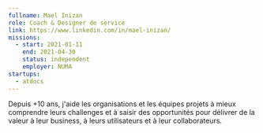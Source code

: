 ```yaml
---
fullname: Mael Inizan
role: Coach & Designer de service 
link: https://www.linkedin.com/in/mael-inizan/
missions:
  - start: 2021-01-11
    end: 2021-04-30
    status: independent
    employer: NUMA
startups:
  - atdocs
---
```


Depuis +10 ans, j'aide les organisations et les équipes projets à mieux comprendre leurs challenges et à saisir des opportunités pour délivrer de la valeur à leur business, à leurs utilisateurs et à leur collaborateurs. 
